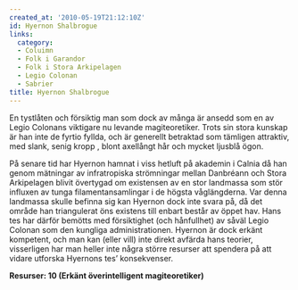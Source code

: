 ```yaml
---
created_at: '2010-05-19T21:12:10Z'
id: Hyernon Shalbrogue
links:
  category:
  - Coluimn
  - Folk i Garandor
  - Folk i Stora Arkipelagen
  - Legio Colonan
  - Sabrier
title: Hyernon Shalbrogue
---
```


En tystlåten och försiktig man som dock av många är ansedd som en av Legio Colonans viktigare nu
levande magiteoretiker. Trots sin stora kunskap är han inte de fyrtio fyllda, och är generellt
betraktad som tämligen attraktiv, med slank, senig kropp , blont axellångt hår och mycket ljusblå
ögon.

På senare tid har Hyernon hamnat i viss hetluft på akademin i Calnia då han genom mätningar av
infratropiska strömningar mellan Danbréann och Stora Arkipelagen blivit övertygad om existensen av
en stor landmassa som stör influxen av tunga filamentansamlingar i de högsta våglängderna. Var denna
landmassa skulle befinna sig kan Hyernon dock inte svara på, då det område han triangulerat öns
existens till enbart består av öppet hav. Hans tes har därför bemötts med försiktighet (och
hånfullhet) av såväl Legio Colonan som den kungliga administrationen. Hyernon är dock erkänt
kompetent, och man kan (eller vill) inte direkt avfärda hans teorier, visserligen har man heller
inte några större resurser att spendera på att vidare utforska Hyernons tes’ konsekvenser.

**Resurser: 10 (Erkänt överintelligent magiteoretiker)** 